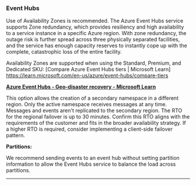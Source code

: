 ### Event Hubs
Use of Availability Zones is recommended. The Azure Event Hubs service supports Zone redundancy, which provides resiliency and high availability to a service instance in a specific Azure region. With zone redundancy, the outage risk is further spread across three physically separated facilities, and the service has enough capacity reserves to instantly cope up with the complete, catastrophic loss of the entire facility. 

Availability Zones are supported when using the Standard, Premium, and Dedicated SKU: [Compare Azure Event Hubs tiers | Microsoft Learn] https://learn.microsoft.com/en-us/azure/event-hubs/compare-tiers

**[Azure Event Hubs - Geo-disaster recovery - Microsoft Learn](https://learn.microsoft.com/en-us/azure/event-hubs/event-hubs-geo-dr)**

This option allows the creation of a secondary namespace in a different region. Only the active namespace receives messages at any time. Messages and events aren't replicated to the secondary region. The RTO for the regional failover is up to 30 minutes. Confirm this RTO aligns with the requirements of the customer and fits in the broader availability strategy. If a higher RTO is required, consider implementing a client-side failover pattern.

**Partitions:**

We recommend sending events to an event hub without setting partition information to allow the Event Hubs service to balance the load across partitions.

---